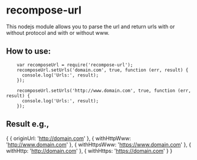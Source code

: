 # recompose-url

This nodejs module allows you to parse the url and return urls with or without protocol and with or without www.

How to use:
-----------

        var recomposeUrl = require('recompose-url');
        recomposeUrl.setUrls('domain.com', true, function (err, result) { 
          console.log('Urls:', result);
        });

        recomposeUrl.setUrls('http://www.domain.com', true, function (err, result) { 
          console.log('Urls:', result);
        });


Result e.g.,
------------

{ 
  { originUrl: 'http://domain.com' },
  { withHttpWww: 'http://www.domain.com' },
  { withHttpsWww: 'https://www.domain.com' },
  { withHttp: 'http://domain.com' },
  { withHttps: 'https://domain.com' } 
}

